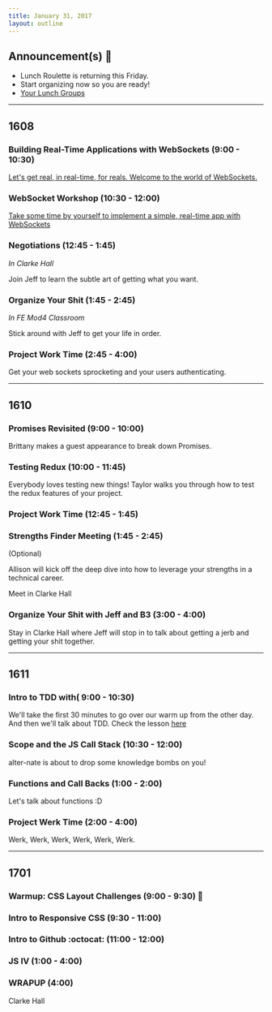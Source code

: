 ```yaml
---
title: January 31, 2017
layout: outline
---
```


## Announcement(s) :mega:

* Lunch Roulette is returning this Friday.
* Start organizing now so you are ready!
* [Your Lunch Groups](https://github.com/turingschool/interdisciplinary-planning/blob/master/groups/20170203.markdown)

***

## 1608

### Building Real-Time Applications with WebSockets (9:00 - 10:30)

[Let's get real, in real-time, for reals. Welcome to the world of WebSockets.](http://frontend.turing.io/lessons/websockets.html)

### WebSocket Workshop (10:30 - 12:00)

[Take some time by yourself to implement a simple, real-time app with WebSockets](http://frontend.turing.io/lessons/websocket-workshop.html)

### Negotiations (12:45 - 1:45)
*In Clarke Hall*

Join Jeff to learn the subtle art of getting what you want.

### Organize Your Shit (1:45 - 2:45)
*In FE Mod4 Classroom*

Stick around with Jeff to get your life in order.

### Project Work Time (2:45 - 4:00)
Get your web sockets sprocketing and your users authenticating.

***

## 1610

### Promises Revisited (9:00 - 10:00)
Brittany makes a guest appearance to break down Promises.  

### Testing Redux (10:00 - 11:45)
Everybody loves testing new things! Taylor walks you through how to test the redux features of your project.

### Project Work Time (12:45 - 1:45)

### Strengths Finder Meeting (1:45 - 2:45)
(Optional)  

Allison will kick off the deep dive into how to leverage your strengths in a technical career.  

Meet in Clarke Hall  

### Organize Your Shit with Jeff and B3 (3:00 - 4:00)
Stay in Clarke Hall where Jeff will stop in to talk about getting a jerb and getting your shit together.  

***

## 1611

### Intro to TDD with( 9:00 - 10:30)

We'll take the first 30 minutes to go over our warm up from the other day. And then we'll talk about TDD. Check the lesson [here](http://frontend.turing.io/lessons/TDD.html)

### Scope and the JS Call Stack (10:30 - 12:00)

alter-nate is about to drop some knowledge bombs on you!

### Functions and Call Backs (1:00 - 2:00)

Let's talk about functions :D

### Project Werk Time (2:00 - 4:00)

Werk, Werk, Werk, Werk, Werk, Werk.

***

## 1701

### Warmup: CSS Layout Challenges (9:00 - 9:30) :muscle:

### Intro to Responsive CSS (9:30 - 11:00)

### Intro to Github :octocat: (11:00 - 12:00)

### JS IV (1:00 - 4:00)

### WRAPUP (4:00)
Clarke Hall
